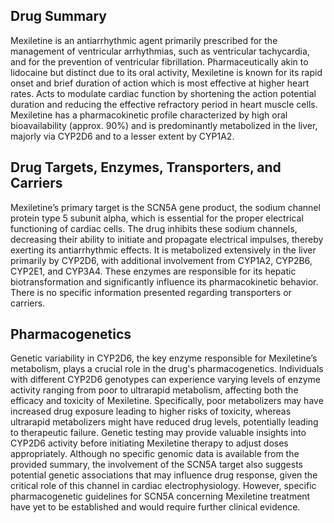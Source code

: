 ## Drug Summary
Mexiletine is an antiarrhythmic agent primarily prescribed for the management of ventricular arrhythmias, such as ventricular tachycardia, and for the prevention of ventricular fibrillation. Pharmaceutically akin to lidocaine but distinct due to its oral activity, Mexiletine is known for its rapid onset and brief duration of action which is most effective at higher heart rates. Acts to modulate cardiac function by shortening the action potential duration and reducing the effective refractory period in heart muscle cells. Mexiletine has a pharmacokinetic profile characterized by high oral bioavailability (approx. 90%) and is predominantly metabolized in the liver, majorly via CYP2D6 and to a lesser extent by CYP1A2.

## Drug Targets, Enzymes, Transporters, and Carriers
Mexiletine’s primary target is the SCN5A gene product, the sodium channel protein type 5 subunit alpha, which is essential for the proper electrical functioning of cardiac cells. The drug inhibits these sodium channels, decreasing their ability to initiate and propagate electrical impulses, thereby exerting its antiarrhythmic effects. It is metabolized extensively in the liver primarily by CYP2D6, with additional involvement from CYP1A2, CYP2B6, CYP2E1, and CYP3A4. These enzymes are responsible for its hepatic biotransformation and significantly influence its pharmacokinetic behavior. There is no specific information presented regarding transporters or carriers. 

## Pharmacogenetics
Genetic variability in CYP2D6, the key enzyme responsible for Mexiletine’s metabolism, plays a crucial role in the drug's pharmacogenetics. Individuals with different CYP2D6 genotypes can experience varying levels of enzyme activity ranging from poor to ultrarapid metabolism, affecting both the efficacy and toxicity of Mexiletine. Specifically, poor metabolizers may have increased drug exposure leading to higher risks of toxicity, whereas ultrarapid metabolizers might have reduced drug levels, potentially leading to therapeutic failure. Genetic testing may provide valuable insights into CYP2D6 activity before initiating Mexiletine therapy to adjust doses appropriately. Although no specific genomic data is available from the provided summary, the involvement of the SCN5A target also suggests potential genetic associations that may influence drug response, given the critical role of this channel in cardiac electrophysiology. However, specific pharmacogenetic guidelines for SCN5A concerning Mexiletine treatment have yet to be established and would require further clinical evidence.